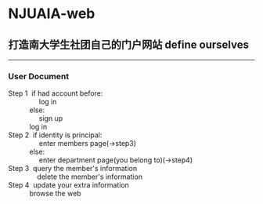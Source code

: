 # NJUAIA-web
## 打造南大学生社团自己的门户网站 define ourselves
***
### User Document
Step&nbsp;1&nbsp;&nbsp;if   had account before:  
&nbsp;&nbsp;&nbsp;&nbsp;&nbsp;&nbsp;&nbsp;&nbsp;&nbsp;&nbsp;&nbsp;&nbsp;&nbsp;&nbsp;&nbsp;&nbsp;log in  
&nbsp;&nbsp;&nbsp;&nbsp;&nbsp;&nbsp;&nbsp;&nbsp;&nbsp;&nbsp;&nbsp;else:  
&nbsp;&nbsp;&nbsp;&nbsp;&nbsp;&nbsp;&nbsp;&nbsp;&nbsp;&nbsp;&nbsp;&nbsp;&nbsp;&nbsp;&nbsp;&nbsp;sign up  
&nbsp;&nbsp;&nbsp;&nbsp;&nbsp;&nbsp;&nbsp;&nbsp;&nbsp;&nbsp;&nbsp;log in  
Step&nbsp;2&nbsp;&nbsp;if  identity is principal:  
&nbsp;&nbsp;&nbsp;&nbsp;&nbsp;&nbsp;&nbsp;&nbsp;&nbsp;&nbsp;&nbsp;&nbsp;&nbsp;&nbsp;&nbsp;&nbsp;enter  members page(->step3)  
&nbsp;&nbsp;&nbsp;&nbsp;&nbsp;&nbsp;&nbsp;&nbsp;&nbsp;&nbsp;&nbsp;else:  
&nbsp;&nbsp;&nbsp;&nbsp;&nbsp;&nbsp;&nbsp;&nbsp;&nbsp;&nbsp;&nbsp;&nbsp;&nbsp;&nbsp;&nbsp;&nbsp;enter department page(you belong to)(->step4)  
Step&nbsp;3&nbsp;&nbsp;query the member's information  
&nbsp;&nbsp;&nbsp;&nbsp;&nbsp;&nbsp;&nbsp;&nbsp;&nbsp;&nbsp;&nbsp;&nbsp;&nbsp;&nbsp;&nbsp;delete the member's information  
Step&nbsp;4&nbsp;&nbsp;update your extra information  
&nbsp;&nbsp;&nbsp;&nbsp;&nbsp;&nbsp;&nbsp;&nbsp;&nbsp;&nbsp;&nbsp;browse the web
